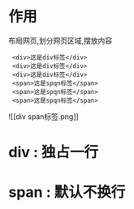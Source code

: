 # 作用
布局网页,划分网页区域,摆放内容
```
 <div>这是div标签</div>
 <div>这是div标签</div>
 <div>这是div标签</div>
 <span>这是spqn标签</span>
 <span>这是spqn标签</span>
 <span>这是spqn标签</span>
```
![[div span标签.png]]
# div : 独占一行
# span : 默认不换行